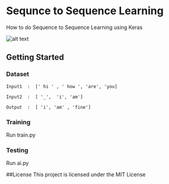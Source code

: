 # Sequnce to Sequence Learning
How to do Sequence to Sequence Learning using Keras

![alt text](https://cdn-images-1.medium.com/max/1585/1*sO-SP58T4brE9EHazHSeGA.png)

## Getting Started
### Dataset

```
Input1  :  [' hi ' , ' how ', 'are', 'you]

Input2  :  [ '_',  'i', 'am']

Output  :  [ 'i', 'am' , 'fine']
```
### Training
Run train.py
### Testing
Run ai.py

##License
This project is licensed under the MIT License


